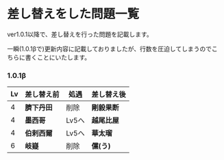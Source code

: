 <!-- 差し替えをした問題一覧 -->
# 差し替えをした問題一覧
ver1.0.1以降で、差し替えを行った問題を記載します。

一瞬(1.0.1βで)更新内容に記載しておりましたが、行数を圧迫してしまうのでこちらに書くことにいたします。

### 1.0.1β

|Lv|差し替え前|処遇|差し替え後|
|----|----|----|----|
|4|**臍下丹田**|削除|**剛毅果断**|
|4|**墨西哥**|Lv5へ|**越尾比屋**|
|4|**伯剌西爾**|Lv5へ|**華太瑠**|
|6|**岐嶷**|削除|**儻(う)**|
